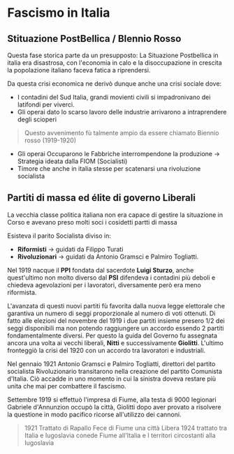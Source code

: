 # Fascismo in Italia

## Stituazione PostBellica / BIennio Rosso

Questa fase storica parte da un presupposto:
La Situazione Postbellica in italia era disastrosa, con l'economia in calo e la disoccupazione in crescita la popolazione italiano faceva fatica a riprendersi.

Da questa crisi economica ne derivò dunque anche una crisi sociale dove:
- I contadini del Sud Italia, grandi movienti civili si impadronivano dei latifondi per viverci.
- Gli operai dato lo scarso lavoro delle industrie arrivarono a intraprendere degli scioperi
> Questo avvenimento fù talmente ampio da essere chiamato Biennio rosso (1919-1920)
- Gli operai Occuparono le Fabbriche interrompendone la produzione -> Strategia ideata dalla FIOM (Socialisti)
- Timore che anche in italia stesse per scatenarsi una rivoluzione socialista

## Partiti di massa ed élite di governo Liberali ##

La vecchia classe politica italiana non era capace di gestire la situazione in Corso e avevano preso molti soci i cosidetti partti di massa

Esisteva il parito Socialista diviso in:
- **Riformisti** -> guidati da Filippo Turati
- **Rivoluzionari** -> guidati da Antonio Gramsci e Palmiro Togliatti.

Nel 1919 nacque il **PPI** fondata dal sacerdote **Luigi Sturzo**, anche quest'ultimo non molto diverso dal **PSI** difendeva i contadini più deboli e chiedeva agevolazioni per i lavoratori, diversamente però era meno riformista.

L'avanzata di questi nuovi partiti fù favorita dalla nuova legge elettorale che garantiva un numero di seggi proporzionale al numero di voti ottenuti.
Di fatto alle elezioni del novembre del 1919 i due partiti insieme presero 1/2 dei seggi disponibili ma non potendo raggiungere un accordo essendo 2 partiti fondamentalmente diversi.
Per questo la guida del Governo fu assegnata ancora una volta ai vecchi liberali, **Nitti** e successivamente **Giolitti**.
L'ultimo fronteggiò la crisi del 1920 con un accordo tra lavoratori e industriali.

Nel gennaio 1921 Antonio Gramsci e Palmiro Togliatti, direttori del partito socialista Rivoluzionario transitarono nella creazione del partito Comunista d'Italia. Ciò accadde in uno momento in cui la sinistra doveva restare più unita che mai per combattere il fascismo.

Settembre 1919 si effettuò l'impresa di Fiume, alla testa di 9000 legionari Gabriele d'Annunzion occupò la città, Giolitti dopo aver provato a risolvere la questione in modo pacifico ricorse all'utilizzo dei cannoni.
>1921 Trattato di Rapallo Fece di Fiume una città Libera 
>1924 trattato tra Italia e Iugoslavia conede Fiume all'Italia e I territori circostanti alla Iugoslavia

<!--stackedit_data:
eyJoaXN0b3J5IjpbMTIzNTcxOTgxOSw1Mjg0MjUyNTYsLTE4Nj
U1NTc4MDksNjcwMjEwNDYzLC04NTk4OTgwMDQsMTkyMDc2ODg2
OSwtMTQ0MTExMjE4LDg0NDA1NTk4OCwxNjY5Mzk0NDI5XX0=
-->